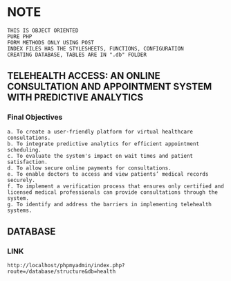 # NOTE

    THIS IS OBJECT ORIENTED
    PURE PHP
    FORM METHODS ONLY USING POST
    INDEX FILES HAS THE STYLESHEETS, FUNCTIONS, CONFIGURATION
    CREATING DATABASE, TABLES ARE IN ".db" FOLDER

## TELEHEALTH ACCESS: AN ONLINE CONSULTATION AND APPOINTMENT SYSTEM WITH PREDICTIVE ANALYTICS

### Final Objectives

    a. To create a user-friendly platform for virtual healthcare consultations.
    b. To integrate predictive analytics for efficient appointment scheduling.
    c. To evaluate the system's impact on wait times and patient satisfaction.
    d. To allow secure online payments for consultations.
    e. To enable doctors to access and view patients’ medical records securely.
    f. To implement a verification process that ensures only certified and licensed medical professionals can provide consultations through the system.
    g. To identify and address the barriers in implementing telehealth systems.

## DATABASE

### LINK

    http://localhost/phpmyadmin/index.php?route=/database/structure&db=health
